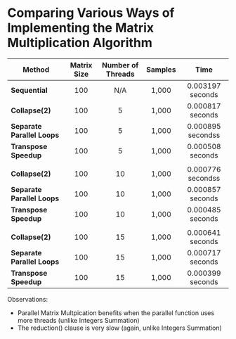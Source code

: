 # Comparing Various Ways of Implementing the Matrix Multiplication Algorithm

| Method | Matrix Size | Number of Threads | Samples | Time |
|--------|:-: |:-:|:-:|:-:|
| **Sequential** | 100 | N/A | 1,000 | 0.003197 seconds |
| **Collapse(2)** | 100 | 5 | 1,000 | 0.000817 seconds |
| **Separate Parallel Loops** | 100| 5 | 1,000 | 0.000895 secondss |
| **Transpose Speedup** | 100 | 5 | 1,000 | 0.000508 seconds |
|  |  | |  |  |
| **Collapse(2)** | 100 | 10 | 1,000 | 0.000776 secondss |
| **Separate Parallel Loops** | 100 | 10 | 1,000 | 0.000857 seconds |
| **Transpose Speedup** | 100 | 10 | 1,000 | 0.000485 seconds |
|  |  | |  |  |
| **Collapse(2)** | 100 | 15 | 1,000 | 0.000641 seconds |
| **Separate Parallel Loops** | 100 | 15 | 1,000 | 0.000717 seconds |
| **Transpose Speedup** | 100 | 15 | 1,000 | 0.000399 seconds |

Observations:
 * Parallel Matrix Multpication benefits  when the parallel function uses more threads (unlike Integers Summation)
 * The reduction() clause is very slow (again, unlike Integers Summation)
